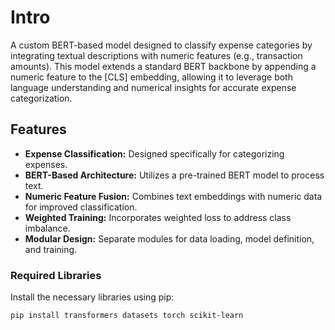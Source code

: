 # Intro

A custom BERT-based model designed to classify expense categories by integrating textual descriptions with numeric features (e.g., transaction amounts). This model extends a standard BERT backbone by appending a numeric feature to the [CLS] embedding, allowing it to leverage both language understanding and numerical insights for accurate expense categorization.

## Features

- **Expense Classification:** Designed specifically for categorizing expenses.
- **BERT-Based Architecture:** Utilizes a pre-trained BERT model to process text.
- **Numeric Feature Fusion:** Combines text embeddings with numeric data for improved classification.
- **Weighted Training:** Incorporates weighted loss to address class imbalance.
- **Modular Design:** Separate modules for data loading, model definition, and training.

### Required Libraries

Install the necessary libraries using pip:

```bash
pip install transformers datasets torch scikit-learn
```